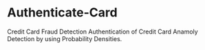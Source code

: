 # Authenticate-Card
Credit Card Fraud Detection 
Authentication of Credit Card 
Anamoly Detection by using Probability Densities.
